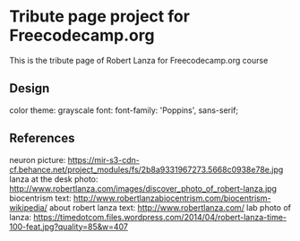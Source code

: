 Tribute page project for Freecodecamp.org
=========================================
This is the tribute page of Robert Lanza for Freecodecamp.org course

Design
------
color theme: grayscale
font: <link href="https://fonts.googleapis.com/css?family=Poppins:300,400" rel="stylesheet">
	  font-family: 'Poppins', sans-serif;

References
----------
neuron picture: https://mir-s3-cdn-cf.behance.net/project_modules/fs/2b8a9331967273.5668c0938e78e.jpg
lanza at the desk photo: http://www.robertlanza.com/images/discover_photo_of_robert-lanza.jpg
biocentrism text: http://www.robertlanzabiocentrism.com/biocentrism-wikipedia/
about robert lanza text: http://www.robertlanza.com/
lab photo of lanza: https://timedotcom.files.wordpress.com/2014/04/robert-lanza-time-100-feat.jpg?quality=85&w=407